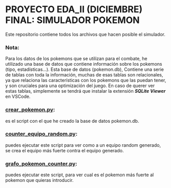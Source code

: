 # PROYECTO EDA_II (DICIEMBRE) FINAL: SIMULADOR POKEMON
Este repositorio contiene todos los archivos que hacen posible el simulador.

### Nota:
Para los datos de los pokemons que se utilizan para el combate, he utilizado una base de datos que contiene información sobre los pokemons (tipo, estadísticas...). Esta base de datos (pokemon.db),
Contiene una serie de tablas con toda la información, muchas de esas tablas son relacionales, ya que relaciona las características con los pokemons que las puedan tener, y son cruciales para una
optimización del juego. En caso de querer ver estas tablas, simplemente se tendrá que instalar la extensión _**SQLite Viewer**_ en VSCode. 

### [crear_pokemon.py](https://github.com/Valdi183/Trabajo_final_EDA_II/blob/main/crear_pokemon.py):
es el script con el que he creado la base de datos pokemon.db.

### [counter_equipo_random.py](https://github.com/Valdi183/Trabajo_final_EDA_II/blob/main/counter_equipo_random.py):
puedes ejecutar este script para ver como a un equipo random generado, se crea el equipo más fuerte contra el equipo generado.

### [grafo_pokemon_counter.py](https://github.com/Valdi183/Trabajo_final_EDA_II/blob/main/grafo_pokemon_counter.py):
puedes ejecutar este script, para ver cual es el pokemon más fuerte al pokemon que quieras introducir.